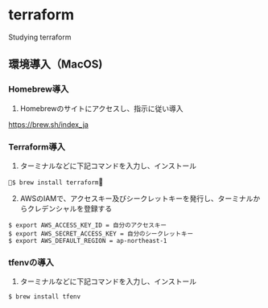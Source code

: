# terraform
Studying terraform

## 環境導入（MacOS)
### Homebrew導入

1.  Homebrewのサイトにアクセスし、指示に従い導入

https://brew.sh/index_ja 

### Terraform導入

1. ターミナルなどに下記コマンドを入力し、インストール

```$ brew install terraform```

2. AWSのIAMで、アクセスキー及びシークレットキーを発行し、ターミナルからクレデンシャルを登録する

```
$ export AWS_ACCESS_KEY_ID = 自分のアクセスキー
$ export AWS_SECRET_ACCESS_KEY = 自分のシークレットキー
$ export AWS_DEFAULT_REGION = ap-northeast-1
```
### tfenvの導入

1. ターミナルなどに下記コマンドを入力し、インストール

```$ brew install tfenv```